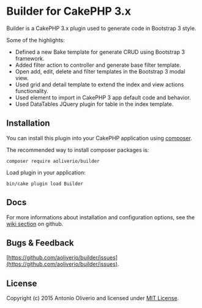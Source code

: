 # Builder for CakePHP 3.x

Builder is a CakePHP 3.x plugin used to generate code in Bootstrap 3 style. 

Some of the highlights:

- Defined a new Bake template for generate CRUD using Bootstrap 3 framework.
- Added filter action to controller and generate base filter template.
- Open add, edit, delete and filter templates in the Bootstrap 3 modal view.
- Used grid and detail template to extend the index and view actions functionality.
- Used element to import in CakePHP 3 app default code and behavior.
- Used DataTables JQuery plugin for table in the index template.

## Installation

You can install this plugin into your CakePHP application using [composer](http://getcomposer.org).

The recommended way to install composer packages is:
```
composer require aoliverio/builder
```

Load plugin in your application:
```
bin/cake plugin load Builder
```

## Docs

For more informations about installation and configuration options, see the [wiki section](https://github.com/aoliverio/builder/wiki) on github.

## Bugs & Feedback

[https://github.com/aoliverio/builder/issues](https://github.com/aoliverio/builder/issues).

## License

Copyright (c) 2015 Antonio Oliverio and licensed under [MIT License](http://opensource.org/licenses/mit-license.php).
